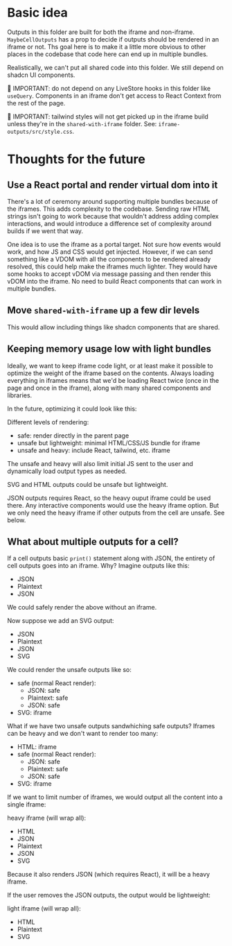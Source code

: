# Basic idea

Outputs in this folder are built for both the iframe and non-iframe. `MaybeCellOutputs` has a prop to decide if outputs should be rendered in an iframe or not. Ths goal here is to make it a little more obvious to other places in the codebase that code here can end up in multiple bundles.

Realistically, we can't put all shared code into this folder. We still depend on shadcn UI components.

🚨 IMPORTANT: do not depend on any LiveStore hooks in this folder like `useQuery`. Components in an iframe don't get access to React Context from the rest of the page.

🚨 IMPORTANT: tailwind styles will not get picked up in the iframe build unless they're in the `shared-with-iframe` folder. See: `iframe-outputs/src/style.css`.

# Thoughts for the future

## Use a React portal and render virtual dom into it

There's a lot of ceremony around supporting multiple bundles because of the iframes. This adds complexity to the codebase. Sending raw HTML strings isn't going to work because that wouldn't address adding complex interactions, and would introduce a difference set of complexity around builds if we went that way.

One idea is to use the iframe as a portal target. Not sure how events would work, and how JS and CSS would get injected. However, if we can send something like a VDOM with all the components to be rendered already resolved, this could help make the iframes much lighter. They would have some hooks to accept vDOM via message passing and then render this vDOM into the iframe. No need to build React components that can work in multiple bundles.

## Move `shared-with-iframe` up a few dir levels

This would allow including things like shadcn components that are shared.

## Keeping memory usage low with light bundles

Ideally, we want to keep iframe code light, or at least make it possible to optimize the weight of the iframe based on the contents. Always loading everything in iframes means that we'd be loading React twice (once in the page and once in the iframe), along with many shared components and libraries.

In the future, optimizing it could look like this:

Different levels of rendering:

- safe: render directly in the parent page
- unsafe but lightweight: minimal HTML/CSS/JS bundle for iframe
- unsafe and heavy: include React, tailwind, etc. iframe

The unsafe and heavy will also limit initial JS sent to the user and dynamically load output types as needed.

SVG and HTML outputs could be unsafe but lightweight.

JSON outputs requires React, so the heavy ouput iframe could be used there. Any interactive components would use the heavy iframe option. But we only need the heavy iframe if other outputs from the cell are unsafe. See below.

## What about multiple outputs for a cell?

If a cell outputs basic `print()` statement along with JSON, the entirety of cell outputs goes into an iframe. Why? Imagine outputs like this:

- JSON
- Plaintext
- JSON

We could safely render the above without an iframe.

Now suppose we add an SVG output:

- JSON
- Plaintext
- JSON
- SVG

We could render the unsafe outputs like so:

- safe (normal React render):
  - JSON: safe
  - Plaintext: safe
  - JSON: safe
- SVG: iframe

What if we have two unsafe outputs sandwhiching safe outputs? Iframes can be heavy and we don't want to render too many:

- HTML: iframe
- safe (normal React render):
  - JSON: safe
  - Plaintext: safe
  - JSON: safe
- SVG: iframe

If we want to limit number of iframes, we would output all the content into a single iframe:

heavy iframe (will wrap all):

- HTML
- JSON
- Plaintext
- JSON
- SVG

Because it also renders JSON (which requires React), it will be a heavy iframe.

If the user removes the JSON outputs, the output would be lightweight:

light iframe (will wrap all):

- HTML
- Plaintext
- SVG
